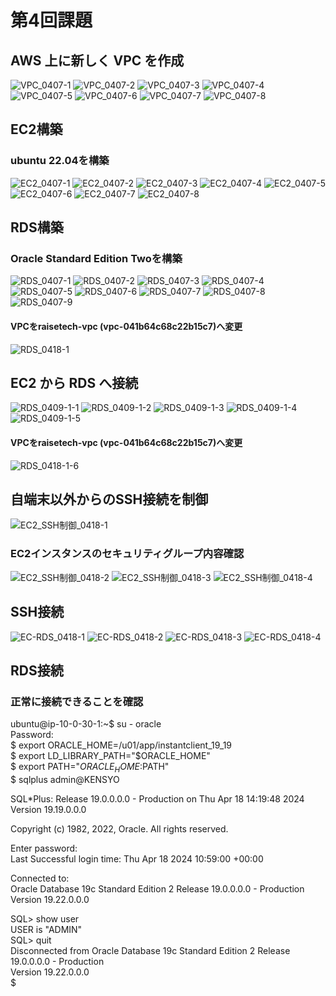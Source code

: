 # 第4回課題

## AWS 上に新しく VPC を作成
![VPC_0407-1](/VPC_0407-1.PNG)
![VPC_0407-2](/VPC_0407-2.PNG)
![VPC_0407-3](/VPC_0407-3.PNG)
![VPC_0407-4](/VPC_0407-4.PNG)
![VPC_0407-5](/VPC_0407-5.PNG)
![VPC_0407-6](/VPC_0407-6.PNG)
![VPC_0407-7](/VPC_0407-7.PNG)
![VPC_0407-8](/VPC_0407-8.PNG)


## EC2構築
### ubuntu 22.04を構築
![EC2_0407-1](/EC2_0407-1.PNG)
![EC2_0407-2](/EC2_0407-2.PNG)
![EC2_0407-3](/EC2_0407-3.PNG)
![EC2_0407-4](/EC2_0407-4.PNG)
![EC2_0407-5](/EC2_0407-5.PNG)
![EC2_0407-6](/EC2_0407-6.PNG)
![EC2_0407-7](/EC2_0407-7.PNG)
![EC2_0407-8](/EC2_0407-8.PNG)


## RDS構築
### Oracle Standard Edition Twoを構築
![RDS_0407-1](/RDS_0407-1.PNG)
![RDS_0407-2](/RDS_0407-2.PNG)
![RDS_0407-3](/RDS_0407-3.PNG)
![RDS_0407-4](/RDS_0407-4.PNG)
![RDS_0407-5](/RDS_0407-5.PNG)
![RDS_0407-6](/RDS_0407-6.PNG)
![RDS_0407-7](/RDS_0407-7.PNG)
![RDS_0407-8](/RDS_0407-8.PNG)
![RDS_0407-9](/RDS_0407-9.PNG)
#### VPCをraisetech-vpc (vpc-041b64c68c22b15c7)へ変更
![RDS_0418-1](/RDS_0418-1.PNG)


## EC2 から RDS へ接続
![RDS_0409-1-1](/RDS_0409-1-1.PNG)
![RDS_0409-1-2](/RDS_0409-1-2.PNG)
![RDS_0409-1-3](/RDS_0409-1-3.PNG)
![RDS_0409-1-4](/RDS_0409-1-4.PNG)
![RDS_0409-1-5](/RDS_0409-1-5.PNG)
#### VPCをraisetech-vpc (vpc-041b64c68c22b15c7)へ変更
![RDS_0418-1-6](/RDS_0418-1-6.PNG)


## 自端末以外からのSSH接続を制御
![EC2_SSH制御_0418-1](/EC2_SSH制御_0418-1.PNG)
### EC2インスタンスのセキュリティグループ内容確認
![EC2_SSH制御_0418-2](/EC2_SSH制御_0418-2.PNG)
![EC2_SSH制御_0418-3](/EC2_SSH制御_0418-3.PNG)
![EC2_SSH制御_0418-4](/EC2_SSH制御_0418-4.PNG)


## SSH接続
![EC-RDS_0418-1](/EC-RDS_0418-1.PNG)
![EC-RDS_0418-2](/EC-RDS_0418-2.PNG)
![EC-RDS_0418-3](/EC-RDS_0418-3.PNG)
![EC-RDS_0418-4](/EC-RDS_0418-4.PNG)


## RDS接続
### 正常に接続できることを確認
ubuntu@ip-10-0-30-1:~$ su - oracle  
Password:  
$ export ORACLE_HOME=/u01/app/instantclient_19_19  
$ export LD_LIBRARY_PATH="$ORACLE_HOME"  
$ export PATH="$ORACLE_HOME:$PATH"  
$ sqlplus admin@KENSYO  
  
SQL*Plus: Release 19.0.0.0.0 - Production on Thu Apr 18 14:19:48 2024  
Version 19.19.0.0.0  
  
Copyright (c) 1982, 2022, Oracle.  All rights reserved.  
  
Enter password:  
Last Successful login time: Thu Apr 18 2024 10:59:00 +00:00  
  
Connected to:  
Oracle Database 19c Standard Edition 2 Release 19.0.0.0.0 - Production  
Version 19.22.0.0.0  
  
SQL> show user  
USER is "ADMIN"  
SQL> quit  
Disconnected from Oracle Database 19c Standard Edition 2 Release 19.0.0.0.0 - Production  
Version 19.22.0.0.0  
$  
